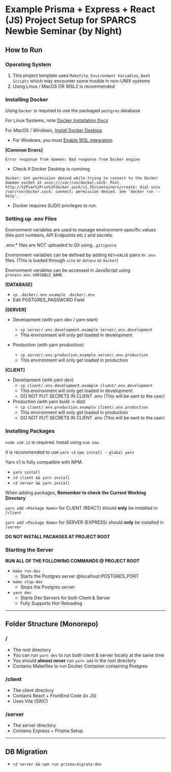 # Example Prisma + Express + React (JS) Project Setup for SPARCS Newbie Seminar (by Night)

## How to Run

### Operating System

1. This project template uses `Makefile`, `Environment Variables`, `Bash Scripts` which may encounter some trouble in non-UNIX systems
2. Using Linux / MacOS OR WSL2 is recommended

### Installing Docker

Using `Docker` is required to use the packaged `postgres` database

For Linux Systems, note [Docker Installation Docs](https://docs.docker.com/engine/install/ubuntu/)

For MacOS / Windows, [Install Docker Desktop](https://www.docker.com/products/docker-desktop/)

* For Windows, you must [Enable WSL integration](https://learn.microsoft.com/ko-kr/windows/wsl/tutorials/wsl-containers)

**[Common Errors]**

```
Error response from daemon: Bad response from Docker engine
```

* Check if Docker Desktop is runninng

```
docker: Got permission denied while trying to connect to the Docker daemon socket at unix:///var/run/docker.sock: Post http://%2Fvar%2Frun%2Fdocker.sock/v1.35/containers/create: dial unix /var/run/docker.sock: connect: permission denied. See 'docker run --help'.
```

* Docker requires SUDO privileges to run.

### Setting up .env Files

Environment variables are used to manage  environment-specific values (like port numbers, API Endpoints etc.) and secrets.

.env.* files are NOT uploaded to Git using `.gitignore`

Environment variables can be defined by adding `KEY=VALUE` pairs in `.env` files. (This is loaded through `vite` or `dotenv` or `docker`)

Environment variables can be accessed in JavaScript using `process.env.VARIABLE_NAME`


**[DATABASE]**

- `cp .docker/.env.example .docker/.env`
- Edit POSTGRES_PASSWORD Field

**[SERVER]**

- Development (with yarn dev / yarn start)
  - `cp server/.env.development.example server/.env.development`
  - This environment will only get loaded  in development 

- Production (with yarn production)
  - `cp server/.env.production.example server/.env.production`
  - This environment will only get loaded in production

**[CLIENT]**

- Development (with yarn dev)
  - `cp client/.env.development.example client/.env.development`
  - This environment will only get loaded in development
  - DO NOT PUT SECRETS IN CLIENT .env (This will be sent to the user)
- Production (with yarn build -> dist)
  - `cp client/.env.production.example client/.env.production` 
  - This environment will only get loaded in production
  - DO NOT PUT SECRETS IN CLIENT .env (This will be sent to the user)

### Installing Packages

`node v18.12` is required.
Install using `nvm use`.

It is recommended to use `yarn v1`
`npm install --global yarn`

Yarn v1 is fully compatible with NPM.

- `yarn install`
- `cd client && yarn install`
- `cd server && yarn install`

When adding packages, **Remember to check the Current Working Directory**

`yarn add <Package Name>` for CLIENT (REACT) should **only** be installed in `/client`

`yarn add <Package Name>` for SERVER (EXPRESS) should **only** be installed in `/server`

**DO NOT INSTALL PACAKGES AT PROJECT ROOT**

### Starting the Server
**RUN ALL OF THE FOLLOWING COMMANDS @ PROJECT ROOT** 
- `make run-dev`
  - Starts the Postgres server @localhost:POSTGRES_PORT
- `make stop-dev`
  - Stops the Postgres server
- `yarn dev`
  - Starts Dev Servers for both Client & Server
  - Fully Supports Hot-Reloading


****

## Folder Structure (Monorepo)

### /

- The root directory
- You can run `yarn dev` to run both client & server locally at the same time
- You should **almost never** run `yarn add` in the root directory
- Contains Makefiles to run Docker Container containing Postgres

### /client

- The client directory
- Contains React + FrontEnd Code (in JS)
- Uses Vite (SWC)

### /server

- The server directory
- Contains Express + Prisma Setup

****

## DB Migration
- `cd server && npm run prisma:migrate-dev`